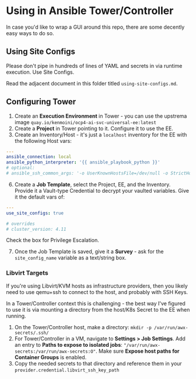 # Using in Ansible Tower/Controller

In case you'd like to wrap a GUI around this repo, there are some decently easy ways to do so.

## Using Site Configs

Please don't pipe in hundreds of lines of YAML and secrets in via runtime execution.  Use Site Configs.

Read the adjacent document in this folder titled `using-site-configs.md`.

## Configuring Tower

1. Create an **Execution Environment** in Tower - you can use the upstrema image `quay.io/kenmoini/ocp4-ai-svc-universal-ee:latest`
2. Create a **Project** in Tower pointing to it.  Configure it to use the EE.
3. Create an Inventory/Host - it's just a `localhost` inventory for the EE with the following Host vars:

```yaml
---
ansible_connection: local
ansible_python_interpreter: '{{ ansible_playbook_python }}'
# optional:
# ansible_ssh_common_args: '-o UserKnownHostsFile=/dev/null -o StrictHostKeyChecking=no -o ForwardAgent=yes'
```

6. Create a **Job Template**, select the Project, EE, and the Inventory.  Provide it a Vault-type Credential to decrypt your vaulted variables.  Give it the default vars of:

```yaml
---
use_site_configs: true

# overrides
# cluster_version: 4.11
```

Check the box for Privilege Escalation.

7. Once the Job Template is saved, give it a **Survey** - ask for the `site_config_name` variable as a text/string box.

### Libvirt Targets

If you're using Libvirt/KVM hosts as infrastructure providers, then you likely need to use qemu+ssh to connect to the host, and probably with SSH Keys.

In a Tower/Controller context this is challenging - the best way I've figured to use it is via mounting a directory from the host/K8s Secret to the EE when running.

1. On the Tower/Controller host, make a directory: `mkdir -p /var/run/awx-secrets/.ssh/`
2. For Tower/Controller in a VM, navigate to **Settings > Job Settings**.  Add an entry to **Paths to expose to isolated jobs**: `"/var/run/awx-secrets:/var/run/awx-secrets:O"`.  Make sure **Expose host paths for Container Groups** is enabled.
3. Copy the needed secrets to that directory and reference them in your `provider.credential.libvirt_ssh_key_path`
